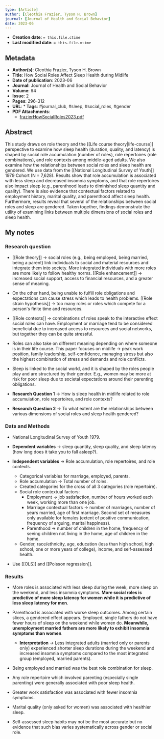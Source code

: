 ```yaml
---
type: [Article]
author: [Cleothia Frazier, Tyson H. Brown]
journal: [Journal of Health and Social Behavior]
date: 2023-06
---
```


* **Creation date**: `= this.file.ctime`
* **Last modified date**: `= this.file.mtime`

## Metadata

* **Author(s)**: Cleothia Frazier, Tyson H. Brown
* **Title**: How Social Roles Affect Sleep Health during Midlife
* **Date of publication**: 2023-06
* **Journal**: Journal of Health and Social Behavior
* **Volume**: 64
* **Issue**: 2
* **Pages**: 296-312
* **URL**: * **Tags**: #journal_club, #sleep, #social_roles, #gender
* **PDF Attachments**:
  * [frazierHowSocialRoles2023.pdf](zotero://open-pdf/library/items/T6N5D6DG)

## Abstract

This study draws on role theory and the [[Life course theory|life-course]] perspective to examine how sleep health (duration, quality, and latency) is shaped by social role accumulation (number of roles), role repertoires (role combinations), and role contexts among middle-aged adults. We also examine how the relationships between social roles and sleep health are gendered. We use data from the [[National Longitudinal Survey of Youth]] 1979 Cohort (N = 7,628). Results show that role accumulation is associated with less sleep and decreased insomnia symptoms, and that role repertoires also impact sleep (e.g., parenthood leads to diminished sleep quantity and quality). There is also evidence that contextual factors related to employment history, marital quality, and parenthood affect sleep health. Furthermore, results reveal that several of the relationships between social roles and sleep are gendered. Taken together, findings demonstrate the utility of examining links between multiple dimensions of social roles and sleep health.

## My notes

### Research question

* [[Role theory]] -> social roles (e.g., being employed, being married, being a parent) link individuals to social and material resources and integrate them into society. More integrated individuals with more roles are more likely to follow healthy norms. [[Role enhancement]] -> increased social support, access to financial resources, and a greater sense of meaning.
  
* On the other hand, being unable to fulfill role obligations and expectations can cause stress which leads to health problems. [[Role strain hypothesis]] -> too many roles or roles which compete for a person's finite time and resources.
  
* [[Role contexts]] -> combinations of roles speak to the interactive effect social roles can have. Employment or marriage tend to be considered beneficial due to increased access to resources and social networks, but together they can be quite stressful.
  
* Roles can also take on different meaning depending on where someone is in their life course. This paper focuses on midlife -> peak work position, family leadership, self-confidence, managing stress but also the highest combination of stress and demands and role conflicts.
  
* Sleep is linked to the social world, and it is shaped by the roles people play and are structured by their gender. E.g., women may be more at risk for poor sleep due to societal expectations around their parenting obligations.
  
* **Research Question 1** -> How is sleep health in midlife related to role accumulation, role repertoires, and role contexts?
* **Research Question 2** -> To what extent are the relationships between various dimensions of social roles and sleep health gendered?

### Data and Methods

* National Longitudinal Survey of Youth 1979.
  
* **Dependent variables** -> sleep quantity, sleep quality, and sleep latency (how long does it take you to fall asleep?).
  
* **Independent variables** -> Role accumulation, role repertoires, and role contexts.
	* Categorical variables for marriage, employed, parents.
	* Role accumulation -> Total number of roles.
	* Created categories for the cross of all 3 categories (role repertoire).
	* Social role contextual factors:
		* Employment -> job satisfaction, number of hours worked each week, working more than one job.
		* Marriage contextual factors -> number of marriages, number of years married, age of first marriage. Second set of measures only available for females (extent of positive communication, frequency of arguing, marital happiness).
		* Parenthood -> number of children in the home, frequency of seeing children not living in the home, age of children in the home.
	* Gender, race/ethnicity, age, education (less than high school, high school, one or more years of college), income, and self-assessed health.
	  
* Use [[OLS]] and [[Poisson regression]].

### Results

* More roles is associated with less sleep during the week, more sleep on the weekend, and less insomnia symptoms. **More social roles is predictive of more sleep latency for women while it is predictive of less sleep latency for men**.
  
* Parenthood is associated with worse sleep outcomes. Among certain slices, a gendered effect appears. Employed, single fathers do not have fewer hours of sleep on the weekend while women do. **Meanwhile, unemployment married fathers are more likely to exhibit insomnia symptoms than women**.
  
	* **Interpretation** -> Less integrated adults (married only or parents only) experienced shorter sleep durations during the weekend and increased insomnia symptoms compared to the most integrated group (employed, married parents).
	  
* Being employed and married was the best role combination for sleep.
  
* Any role repertoire which involved parenting (especially single parenting) were generally associated with poor sleep health.
  
* Greater work satisfaction was associated with fewer insomnia symptoms.

* Marital quality (only asked for women) was associated with healthier sleep.
  
* Self-assessed sleep habits may not be the most accurate but no evidence that such bias varies systematically across gender or social role.